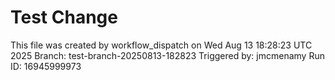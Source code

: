 # Test Change
This file was created by workflow_dispatch on Wed Aug 13 18:28:23 UTC 2025
Branch: test-branch-20250813-182823
Triggered by: jmcmenamy
Run ID: 16945999973
